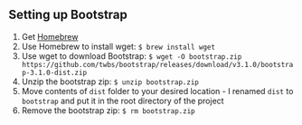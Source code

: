 ## Setting up Bootstrap

1. Get [Homebrew](http://brew.sh)
2. Use Homebrew to install wget: `$ brew install wget`
3. Use wget to download Bootstrap: `$ wget -O bootstrap.zip https://github.com/twbs/bootstrap/releases/download/v3.1.0/bootstrap-3.1.0-dist.zip`
4. Unzip the bootstrap zip: `$ unzip bootstrap.zip`
5. Move contents of `dist` folder to your desired location - I renamed `dist` to `bootstrap` and put it in the root directory of the project
6. Remove the bootstrap zip: `$ rm bootstrap.zip`
